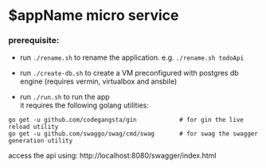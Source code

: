 # $appName micro service

### prerequisite:

* run `./rename.sh` to rename the application. e.g. `./rename.sh todoApi`

* run `./create-db.sh` to create a VM preconfigured with postgres db engine
(requires vermin, virtualbox and ansbile)

* run `./run.sh` to run the app   
it requires the following golang utilities:
```
go get -u github.com/codegangsta/gin			# for gin the live reload utility
go get -u github.com/swaggo/swag/cmd/swag		# for swag the swagger generation utility

```

access the api using: http://localhost:8080/swagger/index.html
